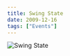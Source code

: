 ```yaml
---
title: Swing State
date: 2009-12-16
tags: ["Events"]
---
```


![Swing State](/rm_ation/images/2009-12-16.jpg)
